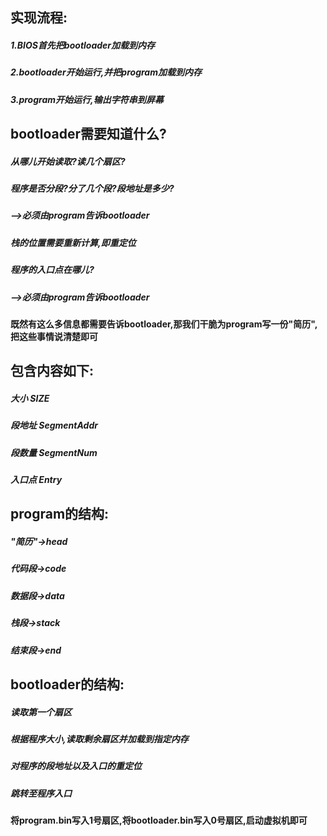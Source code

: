 ## 实现流程:
#####    1.BIOS首先把bootloader加载到内存
#####    2.bootloader开始运行,并把program加载到内存
#####    3.program开始运行,输出字符串到屏幕


## bootloader需要知道什么?
#####    从哪儿开始读取?读几个扇区?
#####    程序是否分段?分了几个段?段地址是多少?
#####       -->必须由program告诉bootloader
#####    栈的位置需要重新计算,即重定位
#####    程序的入口点在哪儿?
#####       -->必须由program告诉bootloader



#### 既然有这么多信息都需要告诉bootloader,那我们干脆为program写一份"简历",把这些事情说清楚即可
## 包含内容如下:
#####    大小    SIZE
#####    段地址  SegmentAddr
#####    段数量  SegmentNum
#####    入口点  Entry
 


## program的结构:
#####    "简历"->head
#####    代码段->code
#####    数据段->data
#####    栈段->stack
#####    结束段->end


## bootloader的结构:
#####  读取第一个扇区
#####  根据程序大小,读取剩余扇区并加载到指定内存
#####  对程序的段地址以及入口的重定位
#####  跳转至程序入口

**将program.bin写入1号扇区,将bootloader.bin写入0号扇区,启动虚拟机即可**
